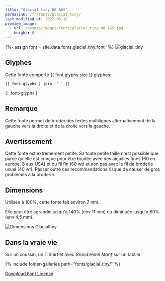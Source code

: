 ```yaml
---
title: "Glacial tiny 60 AGS"
permalink: /fr/fonts/glacial_tiny/
last_modified_at: 2022-06-12
preview_image:
  - url: /assets/images/fonts/glacial_tiny_60_AGS.jpg
    height: 8
---
```

{%- assign font = site.data.fonts.glacial_tiny.font -%}
![glacial_tiny](/assets/images/fonts/glacial_tiny_60_AGS.jpg)

## Glyphes

Cette fonte comporte  {{ font.glyphs.size }} glyphes:

```
{{ font.glyphs | join: ' ' }}
```
{: .font-glyphs }


## Remarque 
Cette fonte permet de broder des textes multilignes alternativement de la gauche vers  la droite et de la droite vers la gauche.

## Avertissement

Cette fonte est extrêmement petite. Sa toute petite taille n'est possible que parce qu'elle est conçue pour être brodée avec des aiguilles fines (60 en europe, 8 aux USA) et du fil fin (60 wt) et non pas avec le fil de broderie usuel (40 wt). Passer outre ces recommandations risque de causer de gros problèmes à la broderie.

## Dimensions

Utilisée à 100%, cette fonte fait environ 7 mm.

Elle peut être agrandie jusqu'à 140% (env 11 mm) ou diminuée jusqu'à 60% (env 4,5 mm).


![Dimensions Glacialtiny](/assets/images/fonts/Sizing/glacialsizing.jpg)

## Dans la vraie vie

Sur un coussin, un T Shirt et avec *Grand Hotel Marif* sur un tablier.

{% include folder-galleries path="fonts/glacial_tiny/" %}

[Download Font License](https://github.com/inkstitch/inkstitch/tree/main/fonts/glacial_tiny/LICENSE)
